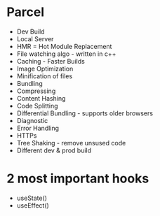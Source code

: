 # Parcel
- Dev Build
- Local Server
- HMR = Hot Module Replacement 
- File watching algo - written in c++
- Caching - Faster Builds 
- Image Optimization
- Minification of files
- Bundling
- Compressing
- Content Hashing
- Code Splitting
- Differential Bundling - supports older browsers
- Diagnostic
- Error Handling
- HTTPs
- Tree Shaking - remove unsused code
- Different dev & prod build

# 2 most important hooks
- useState()
- useEffect()